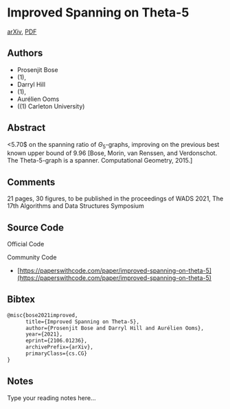 
# Improved Spanning on Theta-5

[arXiv](https://arxiv.org/abs/2106.01236), [PDF](https://arxiv.org/pdf/2106.01236.pdf)

## Authors

- Prosenjit Bose
- (1),
- Darryl Hill
- (1),
- Aurélien Ooms
- ((1) Carleton University)

## Abstract

<5.70$ on the spanning ratio of $\Theta_5$-graphs, improving on the previous best known upper bound of $9.96$ [Bose, Morin, van Renssen, and Verdonschot. The Theta-5-graph is a spanner. Computational Geometry, 2015.]

## Comments

21 pages, 30 figures, to be published in the proceedings of WADS 2021, The 17th Algorithms and Data Structures Symposium

## Source Code

Official Code



Community Code

- [https://paperswithcode.com/paper/improved-spanning-on-theta-5](https://paperswithcode.com/paper/improved-spanning-on-theta-5)

## Bibtex

```tex
@misc{bose2021improved,
      title={Improved Spanning on Theta-5}, 
      author={Prosenjit Bose and Darryl Hill and Aurélien Ooms},
      year={2021},
      eprint={2106.01236},
      archivePrefix={arXiv},
      primaryClass={cs.CG}
}
```

## Notes

Type your reading notes here...

